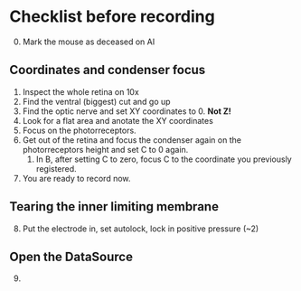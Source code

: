 # Checklist before recording

0. Mark the mouse as deceased on AI
## Coordinates and condenser focus
1. Inspect the whole retina on 10x
2. Find the ventral (biggest) cut and go up
3. Find the optic nerve and set XY coordinates to 0. **Not Z!**
4. Look for a flat area and anotate the XY coordinates
5. Focus on the photorreceptors. 
6. Get out of the retina and focus the condenser again on the photorreceptors height and set C to 0 again. 
    1. In B, after setting C to zero, focus C to the coordinate you previously registered. 
7. You are ready to record now. 

## Tearing the inner limiting membrane
8. Put the electrode in, set autolock, lock in positive pressure (~2)

## Open the DataSource
9. 